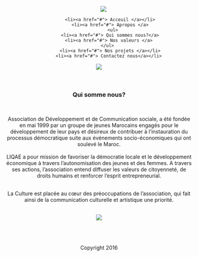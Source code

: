 <!DOCTYPE html PUBLIC "-//W3C//DTD XHTML 1.0 Transitional//EN" "http://www.w3.org/TR/xhtml1/DTD/xhtml1-transitional.dtd">
<html xmlns="http://www.w3.org/1999/xhtml">
<head>
<meta http-equiv="Content-Type" content="text/html; charset=utf-8" />
<link rel="stylesheet" href="style.css" type="text/css" />
<title>LIQAE لـــقـــــاء..</title>
</head>

<body><center>
<div class="page">
<!--barre de navigation-->
 <ul id="nav">
 <div id="logo"><img src="http://up.harajgulf.com/do.php?img=640572" /></div>

   
         <li><a href="#"> Acceuil </a></li>
         <li><a href="#"> Apropos </a>
           <ul>
         <li><a href="#"> Qui sommes nous?</a>
         <li><a href="#"> Nos valeurs </a> 
       </ul>
         <li><a href="#"> Nos projets </a></li>
         <li><a href="#"> Contactez nous</a></li> 
</ul>
   
<div id="Banniere"><img src="http://up.harajgulf.com/do.php?img=640573" />
</div>
<!--Contenu de la page-->




<div id="conteneur">
<article>
<section>
</br></br> <h1>Qui somme nous?</h1></br>
     <p>Association de Développement et de Communication sociale, a été fondée en mai 1999 par un groupe de jeunes Marocains engagés pour le développement de leur pays et désireux de contribuer à l’instauration du processus démocratique suite aux événements socio-économiques qui ont soulevé le Maroc.</br>
</br>
LIQAE a pour mission de favoriser la démocratie locale et le développement économique à travers l’autonomisation des jeunes et des femmes. A travers ses actions, l’association entend diffuser les valeurs de citoyenneté, de droits humains et renforcer l’esprit entrepreneurial.</br></br>

La Culture est placée au cœur des préoccupations de l’association, qui fait ainsi de la communication culturelle et artistique une priorité.

</p>

</section></br><img src="http://up.harajgulf.com/do.php?img=640574"/></br></br>
<section>
</br></br>
     <p>
</p>

</section>
</article>

  </div>



<div id="pied"><p>Copyright 2016</p></div>

</div>

</center>
</body>
</html>
